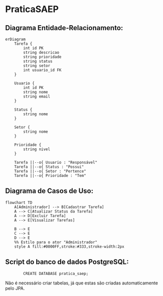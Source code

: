 # PraticaSAEP
## Diagrama Entidade-Relacionamento:
```mermaid
erDiagram
    Tarefa {
        int id PK
        string descricao
        string prioridade
        string status
        string setor
        int usuario_id FK
    }

    Usuario {
        int id PK
        string nome
        string email
    }

    Status {
        string nome
    }

    Setor {
        string nome
    }

    Prioridade {
        string nivel
    }

    Tarefa ||--o{ Usuario : "Responsável"
    Tarefa ||--o{ Status : "Possui"
    Tarefa ||--o{ Setor : "Pertence"
    Tarefa ||--o{ Prioridade : "Tem"
```

## Diagrama de Casos de Uso:
```mermaid
flowchart TD
    A[Administrador] --> B[Cadastrar Tarefa]
    A --> C[Atualizar Status da Tarefa]
    A --> D[Excluir Tarefa]
    A --> E[Visualizar Tarefas]

    B --> E
    C --> E
    D --> E
    %% Estilo para o ator "Administrador"
    style A fill:#0000FF,stroke:#333,stroke-width:2px
```
## Script do banco de dados PostgreSQL:
            CREATE DATABASE pratica_saep;
Não é necessário criar tabelas, já que estas são criadas automaticamente pelo JPA.
